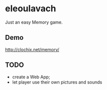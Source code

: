 eleoulavach
===========

Just an easy Memory game.

## Demo

http://clochix.net/memory/

## TODO

* create a Web App;
* let player use their own pictures and sounds

